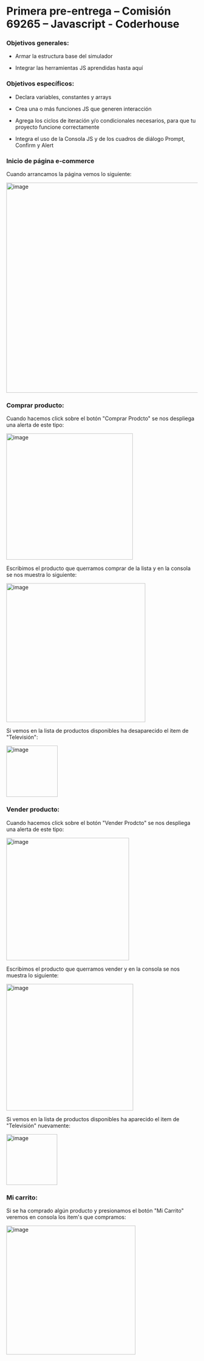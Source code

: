 <h1>
Primera pre-entrega – Comisión 69265 – Javascript - Coderhouse
</h1>

<h3>Objetivos generales:</h3>

<p>
  
- Armar la estructura base del simulador

- Integrar las herramientas JS aprendidas hasta aquí

</p>

<h3>Objetivos específicos:</h3>

<p>
  
- Declara variables, constantes y arrays
  
- Crea una o más funciones JS que generen interacción
  
- Agrega los ciclos de iteración y/o condicionales necesarios, para que tu proyecto funcione correctamente
  
- Integra el uso de la Consola JS y de los cuadros de diálogo Prompt, Confirm y Alert
  
</p>

<h3>Inicio de página e-commerce</h3>

<p> Cuando arrancamos la página vemos lo siguiente:</p>

<img width="554" alt="image" src="https://github.com/user-attachments/assets/82cd4e4d-8a06-44a6-9a3d-d15ca5eea9b7" />

<h3>Comprar producto:</h3>

<p>Cuando hacemos click sobre el botón "Comprar Prodcto" se nos despliega una alerta de este tipo: </p>

<img width="333" alt="image" src="https://github.com/user-attachments/assets/14c34582-4335-47d6-a8cc-fc2bbfe4c87b" />

<p>Escribimos el producto que querramos comprar de la lista y en la consola se nos muestra lo siguiente: </p>

<img width="366" alt="image" src="https://github.com/user-attachments/assets/ac5ecf28-82cb-4953-8223-4127e2be71ae" />

<p>Si vemos en la lista de productos disponibles ha desaparecido el item de "Televisión": </p>

<img width="135" alt="image" src="https://github.com/user-attachments/assets/f3840f32-552b-4d9d-a955-863d733210ab" />

<h3>Vender producto:</h3>

<p>Cuando hacemos click sobre el botón "Vender Prodcto" se nos despliega una alerta de este tipo: </p>

<img width="323" alt="image" src="https://github.com/user-attachments/assets/a0cd852c-880a-4c49-bfc7-86538dfe7492" />

<p>Escribimos el producto que querramos vender y en la consola se nos muestra lo siguiente: </p>

<img width="334" alt="image" src="https://github.com/user-attachments/assets/6c923a03-4899-4de8-ac50-3da21f627058" />

<p>Si vemos en la lista de productos disponibles ha aparecido el item de "Televisión" nuevamente: </p>

<img width="134" alt="image" src="https://github.com/user-attachments/assets/14a1dad7-e51d-4da6-afad-5739e8878940" />

<h3>Mi carrito:</h3>

<p>Si se ha comprado algún producto y presionamos el botón "Mi Carrito" veremos en consola los item's que compramos: </p>

<img width="340" alt="image" src="https://github.com/user-attachments/assets/86fe29d1-1ce2-4520-9c5c-ae672e87ffcf" />

